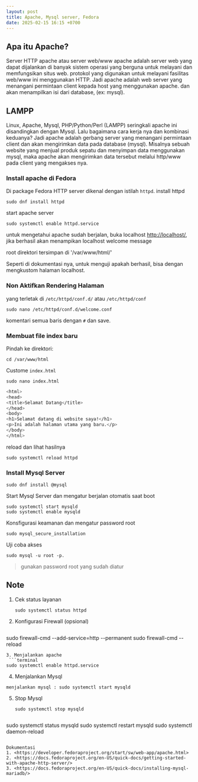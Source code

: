 ```yaml
---
layout: post
title: Apache, Mysql server, Fedora
date: 2025-02-15 16:15 +0700
---
```


## Apa itu Apache?
Server HTTP apache atau server web/www apache adalah server web yang dapat dijalankan di banyak sistem operasi yang berguna untuk melayani dan memfungsikan situs web. protokol yang digunakan untuk melayani fasilitas web/www ini menggunakan HTTP. Jadi apache adalah web server yang menangani permintaan client kepada host yang menggunakan apache. dan akan menampilkan isi dari database, (ex: mysql).

## LAMPP
Linux, Apache, Mysql, PHP/Python/Perl (LAMPP) seringkali apache ini disandingkan dengan Mysql. 
Lalu bagaimana cara kerja nya dan kombinasi keduanya? 
Jadi apache adalah gerbang server yang menangani permintaan client dan akan mengirimkan data pada database (mysql). Misalnya sebuah website yang menjual produk sepatu dan menyimpan data menggunakan mysql, maka apache akan mengirimkan data tersebut melalui http/www pada client yang mengakses nya. 

### Install apache di Fedora
Di package Fedora HTTP server dikenal dengan istilah `httpd`. 
install httpd
```terminal
sudo dnf install httpd
```
start apache server
```terminal
sudo systemctl enable httpd.service
```

untuk mengetahui apache sudah berjalan, buka localhost <http://localhost/>, jika berhasil akan menampikan localhost welcome message

root direktori tersimpan di '/var/www/html/'

Seperti di dokumentasi nya, untuk menguji apakah berhasil, bisa  dengan mengkustom halaman localhost. 

### Non Aktifkan Rendering Halaman
yang terletak di `/etc/httpd/conf.d/` atau `/etc/httpd/conf`

```terminal
sudo nano /etc/httpd/conf.d/welcome.conf
```
komentari semua baris dengan `#` dan save.

### Membuat file index baru
Pindah ke direktori:
```terminal
cd /var/www/html
```
Custome `index.html` 

```terminal
sudo nano index.html
```
```bash
<html>
<head>
<title>Selamat Datang</title>
</head>
<body>
<h1>Selamat datang di website saya!</h1>
<p>Ini adalah halaman utama yang baru.</p>
</body>
</html>
```
reload dan lihat hasilnya
```terminal
sudo systemctl reload httpd
```
### Install Mysql Server
```terminal
sudo dnf install @mysql
```
Start Mysql Server dan mengatur berjalan otomatis saat boot
```terminal
sudo systemctl start mysqld
sudo systemctl enable mysqld
```

Konsfigurasi keamanan dan mengatur password root
```terminal
sudo mysql_secure_installation
```
Uji coba akses
```terminal
sudo mysql -u root -p.
```
>gunakan password root yang sudah diatur

## Note
1. Cek status layanan
   ```terminal
   sudo systemctl status httpd
   ```
2. Konfigurasi Firewall (opsional)
   ```terminal
  sudo firewall-cmd --add-service=http --permanent
  sudo firewall-cmd --reload
  ```
3. Menjalankan apache
   ```terminal
sudo systemctl enable httpd.service
```
4. Menjalankan Mysql
```terminal
menjalankan mysql : sudo systemctl start mysqld
```
5. Stop Mysql
   ```terminal
   sudo systemctl stop mysqld
   ```
   ```terminal
  sudo systemctl status mysqld
  sudo systemctl restart mysqld
  sudo systemctl daemon-reload
```

Dokumentasi 
1. <https://developer.fedoraproject.org/start/sw/web-app/apache.html>
2. <https://docs.fedoraproject.org/en-US/quick-docs/getting-started-with-apache-http-server/>
3. <https://docs.fedoraproject.org/en-US/quick-docs/installing-mysql-mariadb/>


